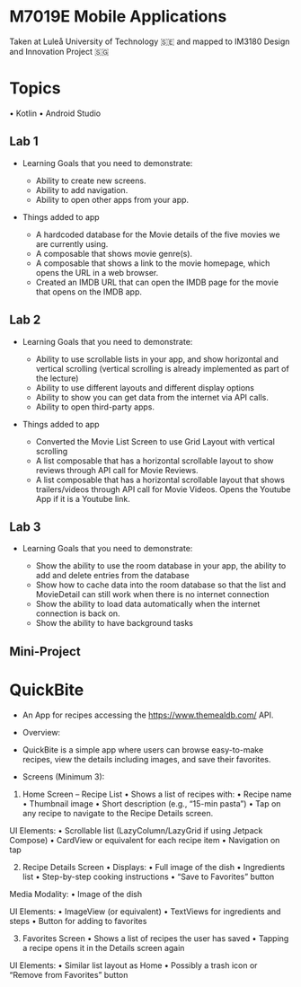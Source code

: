 # M7019E Mobile Applications

Taken at Luleå University of Technology 🇸🇪 and mapped to IM3180 Design and Innovation Project 🇸🇬

# Topics

 • Kotlin
 • Android Studio

## Lab 1

- Learning Goals that you need to demonstrate:

    - Ability to create new screens.
    - Ability to add navigation.
    - Ability to open other apps from your app.

- Things added to app

    - A hardcoded database for the Movie details of the five movies we are currently using. 
    - A composable that shows movie genre(s).
    - A composable that shows a link to the movie homepage, which opens the URL in a web browser.
    - Created an IMDB URL that can open the IMDB page for the movie that opens on the IMDB app.

## Lab 2

- Learning Goals that you need to demonstrate:

    - Ability to use scrollable lists in your app, and show horizontal and vertical scrolling (vertical scrolling is already implemented as part of the lecture)
    - Ability to use different layouts and different display options
    - Ability to show you can get data from the internet via API calls.
    - Ability to open third-party apps.

- Things added to app

    - Converted the Movie List Screen to use Grid Layout with vertical scrolling
    - A list composable that has a horizontal scrollable layout to show reviews through API call for Movie Reviews.
    - A list composable that has a horizontal scrollable layout that shows trailers/videos through API call for Movie Videos. Opens the Youtube App if it is a Youtube link.

## Lab 3

- Learning Goals that you need to demonstrate:

    - Show the ability to use the room database in your app, the ability to add and delete entries from the database
    - Show how to cache data into the room database so that the list and MovieDetail can still work when there is no internet connection
    - Show the ability to load data automatically when the internet connection is back on. 
    - Show the ability to have background tasks

## Mini-Project

# QuickBite

- An App for recipes accessing the https://www.themealdb.com/ API. 

- Overview:

- QuickBite is a simple app where users can browse easy-to-make recipes, view the details including images, and save their favorites.

- Screens (Minimum 3):

1. Home Screen – Recipe List
 • Shows a list of recipes with:
 • Recipe name
 • Thumbnail image
 • Short description (e.g., “15-min pasta”)
 • Tap on any recipe to navigate to the Recipe Details screen.

UI Elements:
 • Scrollable list (LazyColumn/LazyGrid if using Jetpack Compose)
 • CardView or equivalent for each recipe item
 • Navigation on tap

2. Recipe Details Screen
 • Displays:
 • Full image of the dish
 • Ingredients list
 • Step-by-step cooking instructions
 • “Save to Favorites” button

Media Modality:
 • Image of the dish

UI Elements:
 • ImageView (or equivalent)
 • TextViews for ingredients and steps
 • Button for adding to favorites

3. Favorites Screen
 • Shows a list of recipes the user has saved
 • Tapping a recipe opens it in the Details screen again

UI Elements:
 • Similar list layout as Home
 • Possibly a trash icon or “Remove from Favorites” button
